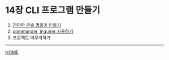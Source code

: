 # 14장 CLI 프로그램 만들기

1. [간단한 콘솔 명령어 만들기](./01.md)
2. [commander, inquirer 사용하기](./02.md)
3. 프로젝트 마무리하기

-----
[HOME](../../README.md)
